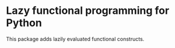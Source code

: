 # Lazy functional programming for Python

<!-- ```
pip install func
``` -->

This package adds lazily evaluated functional constructs.